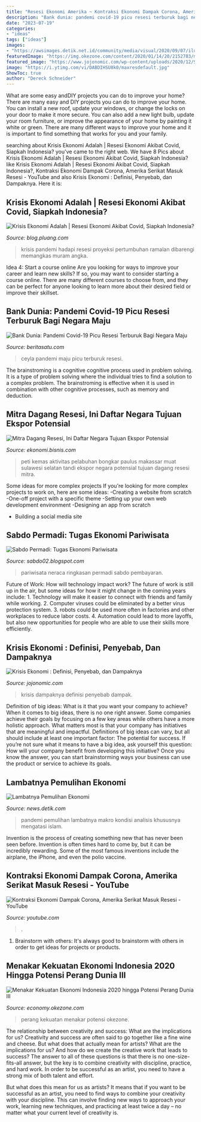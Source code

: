```yaml
---
title: "Resesi Ekonomi Amerika ~ Kontraksi Ekonomi Dampak Corona, Amerika Serikat Masuk Resesi"
description: "Bank dunia: pandemi covid-19 picu resesi terburuk bagi negara maju"
date: "2023-07-19"
categories:
- "ideas"
tags: ["ideas"]
images:
- "https://awsimages.detik.net.id/community/media/visual/2020/09/07/ilustrasi-virus-corona-covid-19_169.jpeg?w=700&amp;q=90"
featuredImage: "https://img.okezone.com/content/2020/01/14/20/2152783/menakar-kekuatan-ekonomi-indonesia-2020-hingga-potensi-perang-dunia-iii-ToNafxSVkQ.jpg"
featured_image: "https://www.jojonomic.com/wp-content/uploads/2020/12/Screenshot_4-38.png"
image: "https://i.ytimg.com/vi/DABDIHSU8k0/maxresdefault.jpg"
ShowToc: true
author: "Dereck Schneider"
---
```



What are some easy andDIY projects you can do to improve your home?
There are many easy and DIY projects you can do to improve your home. You can install a new roof, update your windows, or change the locks on your door to make it more secure. You can also add a new light bulb, update your room furniture, or improve the appearance of your home by painting it white or green. There are many different ways to improve your home and it is important to find something that works for you and your family.

	

		
searching about Krisis Ekonomi Adalah | Resesi Ekonomi Akibat Covid, Siapkah Indonesia? you've came to the right web. We have 8 Pics about Krisis Ekonomi Adalah | Resesi Ekonomi Akibat Covid, Siapkah Indonesia? like Krisis Ekonomi Adalah | Resesi Ekonomi Akibat Covid, Siapkah Indonesia?, Kontraksi Ekonomi Dampak Corona, Amerika Serikat Masuk Resesi - YouTube and also Krisis Ekonomi : Definisi, Penyebab, dan Dampaknya. Here it is:
		
    
## Krisis Ekonomi Adalah | Resesi Ekonomi Akibat Covid, Siapkah Indonesia?

<img loading=lazy src="https://pluang.com/wp-content/uploads/2020/04/krisis-ekonomi-adalah.png" onerror="this.onerror=null;this.src='https://tse3.mm.bing.net/th?id=OIP.jlCUhjDGx3dCL3G2_kMD3AHaEt&amp;pid=15.1';" alt="Krisis Ekonomi Adalah | Resesi Ekonomi Akibat Covid, Siapkah Indonesia?">

_Source: blog.pluang.com_

>krisis pandemi hadapi resesi proyeksi pertumbuhan ramalan dibarengi memangkas muram angka. 

	

Idea 4: Start a course online
Are you looking for ways to improve your career and learn new skills? If so, you may want to consider starting a course online. There are many different courses to choose from, and they can be perfect for anyone looking to learn more about their desired field or improve their skillset.

    
## Bank Dunia: Pandemi Covid-19 Picu Resesi Terburuk Bagi Negara Maju

<img loading=lazy src="https://img.beritasatu.com/cache/beritasatu/910x580-2/1591775668.jpg" onerror="this.onerror=null;this.src='https://tse3.mm.bing.net/th?id=OIP.CQiENXkXlFIze5O4RdyVLgHaEu&amp;pid=15.1';" alt="Bank Dunia: Pandemi Covid-19 Picu Resesi Terburuk Bagi Negara Maju">

_Source: beritasatu.com_

>ceyla pandemi maju picu terburuk resesi. 

	

The brainstroming is a cognitive cognitive process used in problem solving. It is a type of problem solving where the individual tries to find a solution to a complex problem. The brainstroming is effective when it is used in combination with other cognitive processes, such as memory and deduction.

    
## Mitra Dagang Resesi, Ini Daftar Negara Tujuan Ekspor Potensial

<img loading=lazy src="https://images.bisnis-cdn.com/posts/2020/08/13/1278913/whatsapp-image-2020-02-11-at-13.151.jpg" onerror="this.onerror=null;this.src='https://tse1.mm.bing.net/th?id=OIP.hMgqQEkmWD2ZeEC7Q-OR7wEsC4&amp;pid=15.1';" alt="Mitra Dagang Resesi, Ini Daftar Negara Tujuan Ekspor Potensial">

_Source: ekonomi.bisnis.com_

>peti kemas aktivitas pelabuhan bongkar paulus makassar muat sulawesi selatan tandi ekspor negara potensial tujuan dagang resesi mitra. 

	

Some ideas for more complex projects
If you're looking for more complex projects to work on, here are some ideas: 
-Creating a website from scratch 
-One-off project with a specific theme 
-Setting up your own web development environment 
-Designing an app from scratch 
- Building a social media site

    
## Sabdo Permadi: Tugas Ekonomi Pariwisata

<img loading=lazy src="http://1.bp.blogspot.com/-orlpzk83FlI/T3rKasXFT7I/AAAAAAAAADU/76JNCWHfuWE/s400/ringkasan-neraca-pembayaran-indonesia.jpg" onerror="this.onerror=null;this.src='https://tse4.mm.bing.net/th?id=OIP.RKjcsdVN3KlqIr3zudtOFwAAAA&amp;pid=15.1';" alt="Sabdo Permadi: Tugas Ekonomi Pariwisata">

_Source: sabdo02.blogspot.com_

>pariwisata neraca ringkasan permadi sabdo pembayaran. 

	

Future of Work: How will technology impact work?
The future of work is still up in the air, but some ideas for how it might change in the coming years include: 1. Technology will make it easier to connect with friends and family while working. 
2. Computer viruses could be eliminated by a better virus protection system. 
3. robots could be used more often in factories and other workplaces to reduce labor costs. 
4. Automation could lead to more layoffs, but also new opportunities for people who are able to use their skills more efficiently.

    
## Krisis Ekonomi : Definisi, Penyebab, Dan Dampaknya

<img loading=lazy src="https://www.jojonomic.com/wp-content/uploads/2020/12/Screenshot_4-38.png" onerror="this.onerror=null;this.src='https://tse1.mm.bing.net/th?id=OIP.Frp9YbA4yKCntFo0JzDz2wHaFG&amp;pid=15.1';" alt="Krisis Ekonomi : Definisi, Penyebab, dan Dampaknya">

_Source: jojonomic.com_

>krisis dampaknya definisi penyebab dampak. 

	

Definition of big ideas: What is it that you want your company to achieve?
When it comes to big ideas, there is no one right answer. Some companies achieve their goals by focusing on a few key areas while others have a more holistic approach. What matters most is that your company has initiatives that are meaningful and impactful. Definitions of big ideas can vary, but all should include at least one important factor: The potential for success. 
If you’re not sure what it means to have a big idea, ask yourself this question: How will your company benefit from developing this initiative? Once you know the answer, you can start brainstorming ways your business can use the product or service to achieve its goals.

    
## Lambatnya Pemulihan Ekonomi

<img loading=lazy src="https://awsimages.detik.net.id/community/media/visual/2020/09/07/ilustrasi-virus-corona-covid-19_169.jpeg?w=700&amp;q=90" onerror="this.onerror=null;this.src='https://tse2.mm.bing.net/th?id=OIP.s3VlZ5Y06Z68v6w4mghtlAHaEK&amp;pid=15.1';" alt="Lambatnya Pemulihan Ekonomi">

_Source: news.detik.com_

>pandemi pemulihan lambatnya makro kondisi analisis khususnya mengatasi islam. 

	

Invention is the process of creating something new that has never been seen before. Invention is often times hard to come by, but it can be incredibly rewarding. Some of the most famous inventions include the airplane, the iPhone, and even the polio vaccine.

    
## Kontraksi Ekonomi Dampak Corona, Amerika Serikat Masuk Resesi - YouTube

<img loading=lazy src="https://i.ytimg.com/vi/DABDIHSU8k0/maxresdefault.jpg" onerror="this.onerror=null;this.src='https://tse3.mm.bing.net/th?id=OIP.E4yGZhHfM8UwCdV5spok6wHaEK&amp;pid=15.1';" alt="Kontraksi Ekonomi Dampak Corona, Amerika Serikat Masuk Resesi - YouTube">

_Source: youtube.com_

>. 

	

1. Brainstorm with others: It's always good to brainstorm with others in order to get ideas for projects or products.

    
## Menakar Kekuatan Ekonomi Indonesia 2020 Hingga Potensi Perang Dunia III

<img loading=lazy src="https://img.okezone.com/content/2020/01/14/20/2152783/menakar-kekuatan-ekonomi-indonesia-2020-hingga-potensi-perang-dunia-iii-ToNafxSVkQ.jpg" onerror="this.onerror=null;this.src='https://tse2.mm.bing.net/th?id=OIP.xwL7IAkESj_6k-dlT4Y-2QHaEi&amp;pid=15.1';" alt="Menakar Kekuatan Ekonomi Indonesia 2020 hingga Potensi Perang Dunia III">

_Source: economy.okezone.com_

>perang kekuatan menakar potensi okezone. 

	

The relationship between creativity and success: What are the implications for us?
Creativity and success are often said to go together like a fine wine and cheese. But what does that actually mean for artists? What are the implications for us? And how do we create the creative work that leads to success?
The answer to all of these questions is that there is no one-size-fits-all answer, but the key is to combine creativity with discipline, practice, and hard work. In order to be successful as an artist, you need to have a strong mix of both talent and effort.

But what does this mean for us as artists? It means that if you want to be successful as an artist, you need to find ways to combine your creativity with your discipline. This can involve finding new ways to approach your work, learning new techniques, and practicing at least twice a day – no matter what your current level of creativity is.

